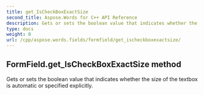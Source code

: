```yaml
---
title: get_IsCheckBoxExactSize
second_title: Aspose.Words for C++ API Reference
description: Gets or sets the boolean value that indicates whether the size of the textbox is automatic or specified explicitly. 
type: docs
weight: 0
url: /cpp/aspose.words.fields/formfield/get_ischeckboxexactsize/
---
```

## FormField.get_IsCheckBoxExactSize method


Gets or sets the boolean value that indicates whether the size of the textbox is automatic or specified explicitly. 


